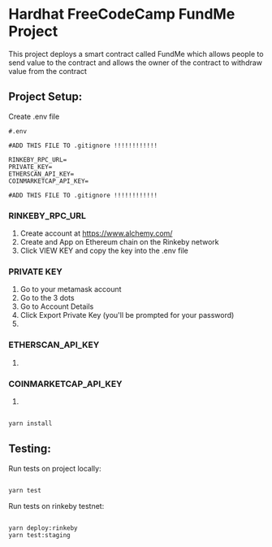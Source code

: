 # Hardhat FreeCodeCamp FundMe Project

This project deploys a smart contract called FundMe which allows people to send value to the contract and allows the owner of the contract to withdraw value from the contract


## **Project Setup**: 

Create .env file 
```text
#.env 

#ADD THIS FILE TO .gitignore !!!!!!!!!!!!

RINKEBY_RPC_URL=
PRIVATE_KEY=
ETHERSCAN_API_KEY=
COINMARKETCAP_API_KEY=

#ADD THIS FILE TO .gitignore !!!!!!!!!!!!

```

### RINKEBY_RPC_URL
1. Create account at https://www.alchemy.com/
2. Create and App on Ethereum chain on the Rinkeby network
3. Click VIEW KEY and copy the key into the .env file

### PRIVATE KEY
1. Go to your metamask account
2. Go to the 3 dots 
3. Go to Account Details 
4. Click Export Private Key (you'll be prompted for your password)
5. 

### ETHERSCAN_API_KEY
1.

### COINMARKETCAP_API_KEY
1.





```bash

yarn install

```


## **Testing**: 


Run tests on project locally:

```bash

yarn test

```

Run tests on rinkeby testnet: 

```bash

yarn deploy:rinkeby
yarn test:staging

```